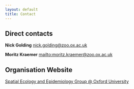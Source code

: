 ```yaml
---
layout: default
title: Contact
---
```


## Direct contacts

**Nick Golding** <nick.golding@zoo.ox.ac.uk>

**Moritz Kraemer** <mailto:moritz.kraemer@zoo.ox.ac.uk>

## Organisation Website

[Spatial Ecology and Epidemiology Group @ Oxford University](http://seeg.zoo.ox.ac.uk/)